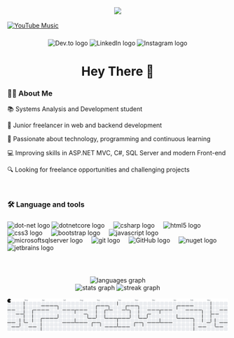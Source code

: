 <div align="center">
  <img height="150" src="https://media0.giphy.com/media/v1.Y2lkPTc5MGI3NjExcXkwbXMxOWRpZGFhNzY5ZHZxZzV3bDk4NmM1amMzNWN3ZzB6NTJnMCZlcD12MV9pbnRlcm5hbF9naWZfYnlfaWQmY3Q9cw/f7omQNmgiyjj5sffvZ/giphy.gif"  />
</div>

[![YouTube Music](https://img.icons8.com/?size=100&id=v2g5nBwZDzuw&format=png&color=000000)](https://music.youtube.com/watch?v=X4IhAfcdIao&list=RDAMVMX4IhAfcdIao)
###

<div align="center">
  <a href="https://dev.to/mrbarszcz" style="text-decoration: none;">
    <img src="https://img.shields.io/static/v1?message=Dev.to&logo=dev.to&label=&color=0A0A0A&logoColor=white&labelColor=&style=for-the-badge" height="25" alt="Dev.to logo" />
  </a>
  <a href="https://www.linkedin.com/in/marcos-barszcz" style="text-decoration: none;">
    <img src="https://img.shields.io/static/v1?message=LinkedIn&logo=linkedin&label=&color=0077B5&logoColor=white&labelColor=&style=for-the-badge" height="25" alt="LinkedIn logo" />
  </a>
  <a href="https://www.instagram.com/kinho_mar" style="text-decoration: none;">
    <img src="https://img.shields.io/static/v1?message=Instagram&logo=instagram&label=&color=E4405F&logoColor=white&labelColor=&style=for-the-badge" height="25" alt="Instagram logo" />
  </a>
</div>


<div align="center">
  <h1>Hey There 👋</h1>
</div>

###

<h3 align="left">🧑‍💻 About Me</h2>

📚 Systems Analysis and Development student

🎯 Junior freelancer in web and backend development

🚀 Passionate about technology, programming and continuous learning

💻 Improving skills in ASP.NET MVC, C#, SQL Server and modern Front-end

🔍 Looking for freelance opportunities and challenging projects

<br>

<h3 align="left">🛠 Language and tools</h3>

###

<div align="left">
  <img src="https://cdn.jsdelivr.net/gh/devicons/devicon/icons/dot-net/dot-net-plain-wordmark.svg" height="40" alt="dot-net logo"  />
  <img src="https://cdn.jsdelivr.net/gh/devicons/devicon/icons/dotnetcore/dotnetcore-original.svg" height="40" alt="dotnetcore logo"  />
  <img width="12" />
  <img src="https://cdn.jsdelivr.net/gh/devicons/devicon/icons/csharp/csharp-original.svg" height="40" alt="csharp logo"  />
  <img width="12" />
  <img src="https://cdn.jsdelivr.net/gh/devicons/devicon/icons/html5/html5-original.svg" height="40" alt="html5 logo"  />
  <img width="12" />
  <img src="https://cdn.jsdelivr.net/gh/devicons/devicon/icons/css3/css3-original.svg" height="40" alt="css3 logo"  />
  <img width="12" />
  <img src="https://cdn.jsdelivr.net/gh/devicons/devicon/icons/bootstrap/bootstrap-original.svg" height="40" alt="bootstrap logo"  />
  <img width="12" />
  <img src="https://cdn.jsdelivr.net/gh/devicons/devicon/icons/javascript/javascript-original.svg" height="40" alt="javascript logo"  />
  <img width="12" />
  <img src="https://cdn.jsdelivr.net/gh/devicons/devicon/icons/microsoftsqlserver/microsoftsqlserver-plain.svg" height="40" alt="microsoftsqlserver logo"  />
  <img width="12" />
  <img src="https://cdn.jsdelivr.net/gh/devicons/devicon/icons/git/git-original.svg" height="40" alt="git logo"  />
  <img width="12" />
  <img src="https://upload.wikimedia.org/wikipedia/commons/9/91/Octicons-mark-github.svg" height="40" alt="GitHub logo" />
  <img width="12" />
  <img src="https://cdn.jsdelivr.net/gh/devicons/devicon/icons/nuget/nuget-original.svg" height="40" alt="nuget logo"  />
  <img width="12" />
  <img src="https://cdn.jsdelivr.net/gh/devicons/devicon/icons/jetbrains/jetbrains-original.svg" height="40" alt="jetbrains logo"  />
</div>

<br>


###

<br clear="both">

<div align="center">
  <img src="https://github-readme-stats.vercel.app/api/top-langs?username=MrBarszcz&locale=en&hide_title=false&layout=compact&card_width=320&langs_count=7&theme=gotham&hide_border=false&order=2" height="190" alt="languages graph"  />
</div>



<div align="center">
  <img src="https://github-readme-stats.vercel.app/api?username=MrBarszcz&hide_title=false&hide_rank=false&show_icons=true&include_all_commits=true&count_private=true&disable_animations=false&theme=gotham&locale=en&hide_border=false&order=1&custom_title=GitHub%20Stats" height="162" alt="stats graph"  />

  <img src="https://streak-stats.demolab.com?user=MrBarszcz&locale=en&mode=daily&theme=gotham&hide_border=false&border_radius=5&date_format=M%20j%5B,%20Y%5D&order=3" height="162" alt="streak graph"  />
</div>

<br>

<picture>
  <source media="(prefers-color-scheme: dark)" srcset="https://raw.githubusercontent.com/MrBarszcz/MrBarszcz/output/pacman-contribution-graph-dark.svg">
  <source media="(prefers-color-scheme: light)" srcset="https://raw.githubusercontent.com/MrBarszcz/MrBarszcz/output/pacman-contribution-graph.svg">
  <img alt="pacman contribution graph" src="https://raw.githubusercontent.com/MrBarszcz/MrBarszcz/output/pacman-contribution-graph.svg">
</picture>
